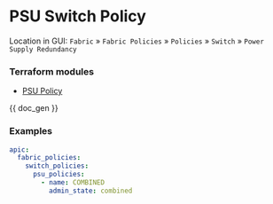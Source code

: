 # PSU Switch Policy

Location in GUI:
`Fabric` » `Fabric Policies` » `Policies` » `Switch` » `Power Supply Redundancy`

### Terraform modules

* [PSU Policy](https://registry.terraform.io/modules/netascode/psu-policy/aci/latest)

{{ doc_gen }}

### Examples

```yaml
apic:
  fabric_policies:
    switch_policies:
      psu_policies:
        - name: COMBINED
          admin_state: combined
```
